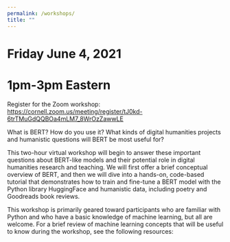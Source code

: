 ```yaml
---
permalink: /workshops/
title: ""
---
```


# Friday June 4, 2021
# 1pm-3pm Eastern

Register for the Zoom workshop: https://cornell.zoom.us/meeting/register/tJ0kd-6trTMuGdQQBOa4mLM7_8WrOzZawwLE

What is BERT? How do you use it? What kinds of digital humanities projects and humanistic questions will BERT be most useful for?

This two-hour virtual workshop will begin to answer these important questions about BERT-like models and their potential role in digital humanities research and teaching. We will first offer a brief conceptual overview of BERT, and then we will dive into a hands-on, code-based tutorial that demonstrates how to train and fine-tune a BERT model with the Python library HuggingFace and humanistic data, including poetry and Goodreads book reviews.

This workshop is primarily geared toward participants who are familiar with Python and who have a basic knowledge of machine learning, but all are welcome. For a brief review of machine learning concepts that will be useful to know during the workshop, see the following resources:



